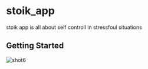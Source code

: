# stoik_app

stoik app is all about self controll in stressfoul situations

## Getting Started
![shot6](https://user-images.githubusercontent.com/42300223/149152588-b6f27c9e-a3ab-4cf7-b077-c78bfbada042.png)
